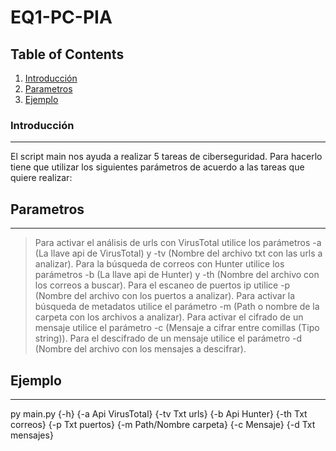 # EQ1-PC-PIA
## Table of Contents
1. [Introducción](#Introducción)
2. [Parametros](#Parametros)
3. [Ejemplo](#Ejemplo)
### Introducción
***
El script main nos ayuda a realizar 5 tareas de ciberseguridad.
Para hacerlo tiene que utilizar los siguientes parámetros de acuerdo a las tareas que quiere realizar:
## Parametros
***
> Para activar el análisis de urls con VirusTotal utilice los parámetros -a (La llave api de VirusTotal) y -tv (Nombre del archivo txt con las urls a analizar).
> Para la búsqueda de correos con Hunter utilice los parámetros -b (La llave api de Hunter) y -th (Nombre del archivo con los correos a buscar).
> Para el escaneo de puertos ip utilice -p (Nombre del archivo con los puertos a analizar).
> Para activar la búsqueda de metadatos utilice el parámetro -m (Path o nombre de la carpeta con los archivos a analizar).
> Para activar el cifrado de un mensaje utilice el parámetro -c (Mensaje a cifrar entre comillas (Tipo string)).
> Para el descifrado de un mensaje utilice el parámetro -d (Nombre del archivo con los mensajes a descifrar).
## Ejemplo
***
py main.py {-h} {-a Api VirusTotal} {-tv Txt urls} {-b Api Hunter} {-th Txt correos} {-p Txt puertos} {-m Path/Nombre carpeta} {-c Mensaje} {-d Txt mensajes}

